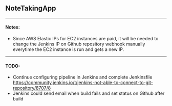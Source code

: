 ## NoteTakingApp

---

#### Notes:

- Since AWS Elastic IPs for EC2 instances are paid, it will be
needed to change the Jenkins IP on Github repository webhook manually
everytime the EC2 instance is run and gets a new IP.

---

#### TODO:

- Continue configuring pipeline in Jenkins and complete Jenkinsfile
  https://community.jenkins.io/t/jenkins-not-able-to-connect-to-git-repository/8707/8
- Jenkins could send email when build fails and set status on Github after build